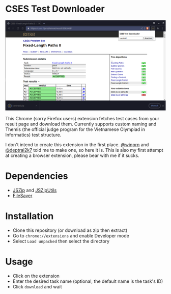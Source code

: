 # CSES Test Downloader

![preview](cses-test-downloader.png)

This Chrome (sorry Firefox users) extension fetches test cases from your result
page and download them. Currently supports custom naming and Themis (the official
judge program for the Vietnamese Olympiad in Informatics) test structure.

I don't intend to create this extension in the first place.
[@winprn](https://github.com/winprn) and
[@deptrai2k7](https://github.com/deptrai2k7) told me to make one, so here it is.
This is also my first attempt at creating a browser extension, please bear with
me if it sucks.

# Dependencies

- [JSZip](https://github.com/Stuk/jszip) and [JSZipUtils](https://github.com/Stuk/jszip-utils)
- [FileSaver](https://github.com/eligrey/FileSaver.js)

# Installation

- Clone this repository (or download as zip then extract)
- Go to `chrome://extensions` and enable Developer mode
- Select `Load unpacked` then select the directory

# Usage

- Click on the extension
- Enter the desired task name (optional, the default name is the task's ID)
- Click `download` and wait
